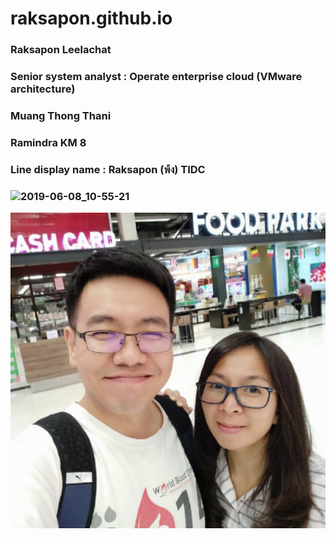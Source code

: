 # raksapon.github.io
### Raksapon Leelachat
### Senior system analyst : Operate enterprise cloud (VMware architecture)
### Muang Thong Thani
### Ramindra KM 8
### Line display name : Raksapon (พ้ง) TIDC
### ![2019-06-08_10-55-21](https://user-images.githubusercontent.com/12554349/59141699-10d95600-89dc-11e9-968b-cec4cc823933.jpg)
![GitHub_logo](/2019-06-08_10-55-21.jpg)
